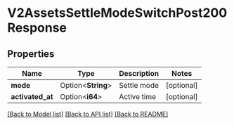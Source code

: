 # V2AssetsSettleModeSwitchPost200Response

## Properties

Name | Type | Description | Notes
------------ | ------------- | ------------- | -------------
**mode** | Option<**String**> | Settle mode | [optional]
**activated_at** | Option<**i64**> | Active time | [optional]

[[Back to Model list]](../README.md#documentation-for-models) [[Back to API list]](../README.md#documentation-for-api-endpoints) [[Back to README]](../README.md)


